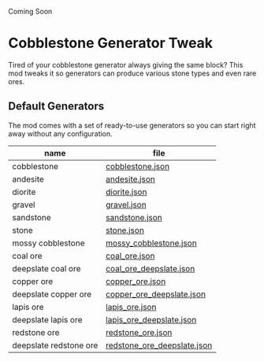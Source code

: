 Coming Soon 
# Cobblestone Generator Tweak

Tired of your cobblestone generator always giving the same block? This mod tweaks it so generators can produce various stone types and even rare ores.

## Default Generators

The mod comes with a set of ready-to-use generators so you can start right away without any configuration.

<table>
  <thead>
    <tr>
      <th>name</th>
      <th>file</th>
    </tr>
  </thead>
  <tbody>
    <tr>
      <td>cobblestone</td>
      <td><a href="https://github.com/jtorleon-studios-team/cobblestone-generator-tweak/blob/main/src/data/bettercobstgen/generator/cobblestone.json" target="_blank">cobblestone.json</a></td>
    </tr>
    <tr>
      <td>andesite</td>
      <td><a href="https://github.com/jtorleon-studios-team/cobblestone-generator-tweak/blob/main/src/data/bettercobstgen/generator/andesite.json" target="_blank">andesite.json</a></td>
    </tr>
    <tr>
      <td>diorite</td>
      <td><a href="https://github.com/jtorleon-studios-team/cobblestone-generator-tweak/blob/main/src/data/bettercobstgen/generator/diorite.json" target="_blank">diorite.json</a></td>
    </tr>
    <tr>
      <td>gravel</td>
      <td><a href="https://github.com/jtorleon-studios-team/cobblestone-generator-tweak/blob/main/src/data/bettercobstgen/generator/gravel.json" target="_blank">gravel.json</a></td>
    </tr>
    <tr>
      <td>sandstone</td>
      <td><a href="https://github.com/jtorleon-studios-team/cobblestone-generator-tweak/blob/main/src/data/bettercobstgen/generator/sandstone.json" target="_blank">sandstone.json</a></td>
    </tr>
    <tr>
      <td>stone</td>
      <td><a href="https://github.com/jtorleon-studios-team/cobblestone-generator-tweak/blob/main/src/data/bettercobstgen/generator/stone.json" target="_blank">stone.json</a></td>
    </tr>
    <tr>
      <td>mossy cobblestone</td>
      <td><a href="https://github.com/jtorleon-studios-team/cobblestone-generator-tweak/blob/main/src/data/bettercobstgen/generator/mossy_cobblestone.json" target="_blank">mossy_cobblestone.json</a></td>
    </tr>
    <tr>
      <td>coal ore</td>
      <td><a href="https://github.com/jtorleon-studios-team/cobblestone-generator-tweak/blob/main/src/data/bettercobstgen/generator/coal_ore.json" target="_blank">coal_ore.json</a></td>
    </tr>
    <tr>
      <td>deepslate coal ore</td>
      <td><a href="https://github.com/jtorleon-studios-team/cobblestone-generator-tweak/blob/main/src/data/bettercobstgen/generator/coal_ore_deepslate.json" target="_blank">coal_ore_deepslate.json</a></td>
    </tr>
    <tr>
      <td>copper ore</td>
      <td><a href="https://github.com/jtorleon-studios-team/cobblestone-generator-tweak/blob/main/src/data/bettercobstgen/generator/coal_ore.json" target="_blank">copper_ore.json</a></td>
    </tr>
    <tr>
      <td>deepslate copper ore</td>
      <td><a href="https://github.com/jtorleon-studios-team/cobblestone-generator-tweak/blob/main/src/data/bettercobstgen/generator/coal_ore_deepslate.json" target="_blank">copper_ore_deepslate.json</a></td>
    </tr>
    <tr>
      <td>lapis ore</td>
      <td><a href="https://github.com/jtorleon-studios-team/cobblestone-generator-tweak/blob/main/src/data/bettercobstgen/generator/lapis_ore.json" target="_blank">lapis_ore.json</a></td>
    </tr>
    <tr>
      <td>deepslate lapis ore</td>
      <td><a href="https://github.com/jtorleon-studios-team/cobblestone-generator-tweak/blob/main/src/data/bettercobstgen/generator/lapis_ore_deepslate.json" target="_blank">lapis_ore_deepslate.json</a></td>
    </tr>
    <tr>
      <td>redstone ore</td>
      <td><a href="https://github.com/jtorleon-studios-team/cobblestone-generator-tweak/blob/main/src/data/bettercobstgen/generator/redstone_ore.json" target="_blank">redstone_ore.json</a></td>
    </tr>
    <tr>
      <td>deepslate redstone ore</td>
      <td><a href="https://github.com/jtorleon-studios-team/cobblestone-generator-tweak/blob/main/src/data/bettercobstgen/generator/redstone_ore_deepslate.json" target="_blank">redstone_ore_deepslate.json</a></td>
    </tr>
  </tbody>
</table>
